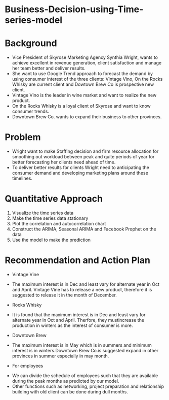 # Business-Decision-using-Time-series-model
# Background
- Vice President of Skyrose Marketing Agency Synthia Wright, wants to achieve excellent in revenue generation, client satisfaction and manage her team better and deliver results.
- She want to use Google Trend approach to forecast the demand by using consumer interest of the three clients: Vintage Vino, On the Rocks Whisky are current client and Dowtown Brew Co is prospective new client.
- Vintage Vino is the leader in wine market and want to realize the new product.
- On the Rocks Whisky is a loyal client of Skyrose and want to know consumer trends.
- Downtown Brew Co. wants to expand their business to other provinces.

# Problem
- Wright want to make Staffing decision and firm resource allocation for smoothing out workload between peak and quite periods of year for better forecasting her clients need ahead of time.
- To deliver better results for clients Wright need to anticipating the consumer demand and developing marketing plans around these timelines.

# Quantitative Approach 
1) Visualize the time series data
2) Make the time series data stationary
3) Plot the correlation and autocorrelation chart
4) Construct the ARIMA, Seasonal ARIMA and Facebook Prophet on the data
5) Use the model to make the prediction



# Recommendation and Action Plan
- Vintage Vine 
* The maximum interest is in Dec and least vary for alternate year in Oct and April. Vintage Vine has to release a new product, therefore it is suggested to release it in the month of December.

- Rocks Whisky
* It is found that the maximum interest is in Dec and least vary for alternate year in Oct and April. Therfore, they mustincrease the production in winters as the interest of consumer is more.

- Downtown Brew
* The maximum interest is in May which is in summers and minimum interest is in winters.Downtown Brew Co.is suggested expand in other provinces in summer especially in may month.

- For employees
* We can divide the schedule of employees such that they are available during the peak months as predicted by our model. 
* Other functions such as networking, project preparation and relationship building  with old client can be done during dull months.




